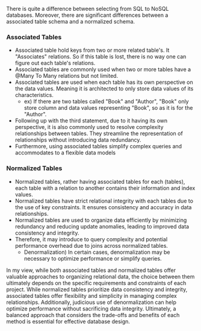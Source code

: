 There is quite a difference between selecting from SQL to NoSQL databases. Moreover, there are significant differences between a associated table schema and a normalized schema.

### Associated Tables
- Associated table hold keys from two or more related table's. It "Associates" relations. So if this table is lost, there is no way one can figure out each table's relations.
- Associated tables are commonly used when two or more tables have a @Many To Many relations but not limited.
- Associated tables are used when each table has its own perspective on the data values. Meaning it is architected to only store data values of its characteristics.
  - ex) If there are two tables called "Book" and "Author", "Book" only store column and data values representing "Book", so as it is for the "Author". 
- Following up with the third statement, due to it having its own perspective, it is also commonly used to resolve complexity relationships between tables. They streamline the representation of relationships without introducing data redundancy.
- Furthermore, using associated tables simplify complex queries and accommodates to a flexible data models

### Normalized Tables 
- Normalized tables, rather having associated tables for each (tables), each table with a relation to another contains their information and index values.
- Normalized tables have strict relational integrity with each tables due to the use of key constraints. It ensures consistency and accuracy in data relationships.
- Normalized tables are used to organize data efficiently by minimizing redundancy and reducing update anomalies, leading to improved data consistency and integrity.
- Therefore, it may introduce to query complexity and potential performance overhead due to joins across normalized tables.
  - Denormalization) In certain cases, denormalization may be necessary to optimize performance or simplify queries.

In my view, while both associated tables and normalized tables offer valuable approaches to organizing relational data, the choice between them ultimately depends on the specific requirements and constraints of each project. While normalized tables prioritize data consistency and integrity, associated tables offer flexibility and simplicity in managing complex relationships. Additionally, judicious use of denormalization can help optimize performance without sacrificing data integrity. Ultimately, a balanced approach that considers the trade-offs and benefits of each method is essential for effective database design.